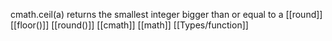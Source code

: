 cmath.ceil(a) returns the smallest integer bigger than or equal to a
[[round]] [[floor()]] [[round()]] [[cmath]] [[math]] [[Types/function]]